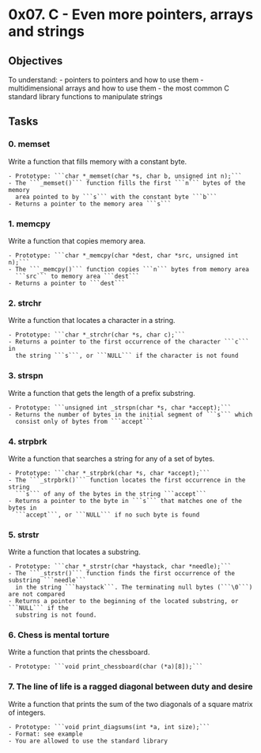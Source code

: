 # 0x07. C - Even more pointers, arrays and strings

## Objectives
To understand:
	- pointers to pointers and how to use them
	- multidimensional arrays and how to use them
	- the most common C standard library functions to manipulate strings

## Tasks

### 0. memset
Write a function that fills memory with a constant byte.

	- Prototype: ```char *_memset(char *s, char b, unsigned int n);```
	- The ```_memset()``` function fills the first ```n``` bytes of the memory
	  area pointed to by ```s``` with the constant byte ```b```
	- Returns a pointer to the memory area ```s```


### 1. memcpy
Write a function that copies memory area.

	- Prototype: ```char *_memcpy(char *dest, char *src, unsigned int n);```
	- The ```_memcpy()``` function copies ```n``` bytes from memory area
	  ```src``` to memory area ```dest```
	- Returns a pointer to ```dest```


### 2. strchr
Write a function that locates a character in a string.

	- Prototype: ```char *_strchr(char *s, char c);```
	- Returns a pointer to the first occurrence of the character ```c``` in
	  the string ```s```, or ```NULL``` if the character is not found


### 3. strspn
Write a function that gets the length of a prefix substring.

	- Prototype: ```unsigned int _strspn(char *s, char *accept);```
	- Returns the number of bytes in the initial segment of ```s``` which
	  consist only of bytes from ```accept```


### 4. strpbrk
Write a function that searches a string for any of a set of bytes.

	- Prototype: ```char *_strpbrk(char *s, char *accept);```
	- The ```_strpbrk()``` function locates the first occurrence in the string
	  ```s``` of any of the bytes in the string ```accept```
	- Returns a pointer to the byte in ```s``` that matches one of the bytes in
	  ```accept```, or ```NULL``` if no such byte is found


### 5. strstr
Write a function that locates a substring.

	- Prototype: ```char *_strstr(char *haystack, char *needle);```
	- The ```_strstr()``` function finds the first occurrence of the substring ```needle```
	  in the string ```haystack```. The terminating null bytes (```\0```) are not compared
	- Returns a pointer to the beginning of the located substring, or ```NULL``` if the
	  substring is not found.


### 6. Chess is mental torture
Write a function that prints the chessboard.

	- Prototype: ```void print_chessboard(char (*a)[8]);```


### 7. The line of life is a ragged diagonal between duty and desire
Write a function that prints the sum of the two diagonals of a square matrix of integers.

	- Prototype: ```void print_diagsums(int *a, int size);```
	- Format: see example
	- You are allowed to use the standard library
